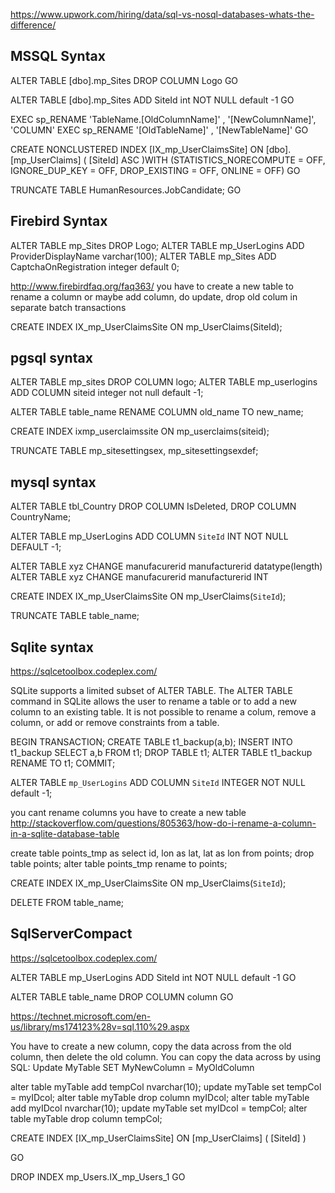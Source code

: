 
https://www.upwork.com/hiring/data/sql-vs-nosql-databases-whats-the-difference/



## MSSQL Syntax

ALTER TABLE [dbo].mp_Sites DROP COLUMN Logo
GO

ALTER TABLE [dbo].mp_Sites ADD SiteId int NOT NULL default -1
GO

EXEC sp_RENAME 'TableName.[OldColumnName]' , '[NewColumnName]', 'COLUMN'
EXEC sp_RENAME '[OldTableName]' , '[NewTableName]'
GO

CREATE NONCLUSTERED INDEX [IX_mp_UserClaimsSite] ON [dbo].[mp_UserClaims] 
(
	[SiteId] ASC
)WITH (STATISTICS_NORECOMPUTE  = OFF, IGNORE_DUP_KEY = OFF, DROP_EXISTING = OFF, ONLINE = OFF)
GO

TRUNCATE TABLE HumanResources.JobCandidate;
GO

## Firebird Syntax

ALTER TABLE mp_Sites DROP Logo;
ALTER TABLE mp_UserLogins ADD ProviderDisplayName varchar(100);
ALTER TABLE mp_Sites ADD CaptchaOnRegistration integer default 0;

http://www.firebirdfaq.org/faq363/
you have to create a new table to rename a column
or maybe add column, do update, drop old colum in separate batch transactions

CREATE INDEX IX_mp_UserClaimsSite ON mp_UserClaims(SiteId);



## pgsql syntax

ALTER TABLE mp_sites DROP COLUMN logo;
ALTER TABLE mp_userlogins ADD COLUMN siteid integer not null default -1;

ALTER TABLE table_name RENAME COLUMN old_name TO new_name;

CREATE INDEX ixmp_userclaimssite ON mp_userclaims(siteid);

TRUNCATE TABLE mp_sitesettingsex, mp_sitesettingsexdef;


## mysql syntax

ALTER TABLE tbl_Country
  DROP COLUMN IsDeleted,
  DROP COLUMN CountryName;

ALTER TABLE mp_UserLogins ADD COLUMN `SiteId` INT NOT NULL DEFAULT -1;

ALTER TABLE xyz CHANGE manufacurerid manufacturerid datatype(length)
ALTER TABLE xyz CHANGE manufacurerid manufacturerid INT

CREATE INDEX IX_mp_UserClaimsSite ON mp_UserClaims(`SiteId`);

TRUNCATE TABLE table_name;


## Sqlite syntax

https://sqlcetoolbox.codeplex.com/

SQLite supports a limited subset of ALTER TABLE. The ALTER TABLE command in SQLite allows the user to rename a table or to add a new column to an existing table. It is not possible to rename a colum, remove a column, or add or remove constraints from a table.

BEGIN TRANSACTION;
CREATE TABLE t1_backup(a,b);
INSERT INTO t1_backup SELECT a,b FROM t1;
DROP TABLE t1;
ALTER TABLE t1_backup RENAME TO t1;
COMMIT;

ALTER TABLE `mp_UserLogins` ADD COLUMN `SiteId` INTEGER NOT NULL default -1;

you cant rename columns you have to create a new table
http://stackoverflow.com/questions/805363/how-do-i-rename-a-column-in-a-sqlite-database-table

create table points_tmp as select id, lon as lat, lat as lon from points;
drop table points;
alter table points_tmp rename to points;

CREATE INDEX IX_mp_UserClaimsSite ON mp_UserClaims(`SiteId`);

DELETE FROM table_name;



## SqlServerCompact


https://sqlcetoolbox.codeplex.com/

ALTER TABLE mp_UserLogins ADD SiteId int NOT NULL default -1
GO


ALTER TABLE table_name DROP COLUMN column
GO

https://technet.microsoft.com/en-us/library/ms174123%28v=sql.110%29.aspx

You have to create a new column, copy the data across from the old column, then delete the old column. You can copy the data across by using SQL:
Update MyTable SET MyNewColumn = MyOldColumn

alter table myTable add tempCol nvarchar(10);
update myTable set tempCol = myIDcol;
alter table myTable drop column myIDcol;
alter table myTable add myIDcol nvarchar(10);
update myTable set myIDcol = tempCol;
alter table myTable drop column tempCol;


CREATE INDEX [IX_mp_UserClaimsSite] ON [mp_UserClaims] 
(
	[SiteId] 
) 

GO

DROP INDEX mp_Users.IX_mp_Users_1
GO

